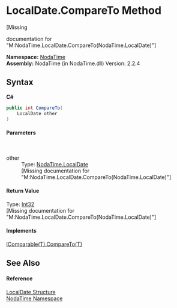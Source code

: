 # LocalDate.CompareTo Method 
 

\[Missing <summary> documentation for "M:NodaTime.LocalDate.CompareTo(NodaTime.LocalDate)"\]

**Namespace:**&nbsp;<a href="N_NodaTime">NodaTime</a><br />**Assembly:**&nbsp;NodaTime (in NodaTime.dll) Version: 2.2.4

## Syntax

**C#**<br />
``` C#
public int CompareTo(
	LocalDate other
)
```


#### Parameters
&nbsp;<dl><dt>other</dt><dd>Type: <a href="T_NodaTime_LocalDate">NodaTime.LocalDate</a><br />\[Missing <param name="other"/> documentation for "M:NodaTime.LocalDate.CompareTo(NodaTime.LocalDate)"\]</dd></dl>

#### Return Value
Type: <a href="http://msdn2.microsoft.com/en-us/library/td2s409d" target="_blank">Int32</a><br />\[Missing <returns> documentation for "M:NodaTime.LocalDate.CompareTo(NodaTime.LocalDate)"\]

#### Implements
<a href="http://msdn2.microsoft.com/en-us/library/43hc6wht" target="_blank">IComparable(T).CompareTo(T)</a><br />

## See Also


#### Reference
<a href="T_NodaTime_LocalDate">LocalDate Structure</a><br /><a href="N_NodaTime">NodaTime Namespace</a><br />